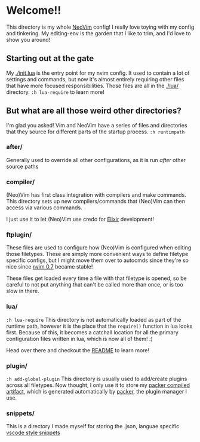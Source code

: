 # Welcome!!
  This directory is my whole [NeoVim](https://neovim.io/) config! I really love
  toying with my config and tinkering. My editing-env is the garden that I like
  to trim, and I'd love to show you around!

<!-- # A tour through the garden! -->

## Starting out at the gate
  My [./init.lua](init.lua) is the entry point for my nvim config. It used to
  contain a lot of settings and commands, but now it's almost entirely
  requiring other files that have more focused responsibilities. Those files
  are all in the [./lua/](lua) directory. `:h lua-require` to learn more!

## But what are all those weird other directories?
  I'm glad you asked! Vim and NeoVim have a series of files and directories
  that they source for different parts of the startup process. `:h runtimpath`

### after/
  Generally used to override all other configurations, as it is run _after_
  other source paths

### compiler/
  (Neo)Vim has first class integration with compilers and make commands. This
  directory sets up new compilers/commands that (Neo)Vim can then access via
  various commands.

  I just use it to let (Neo)Vim use credo for
  [Elixir](https://elixir-lang.org/) development!

### ftplugin/
  These files are used to configure how (Neo)Vim is configured when editing
  those filetypes. These are simply more convenient ways to define filetype
  specific configs, but I might move them over to autocmds since they're so
  nice since [nvim 0.7](https://neovim.io/news/2022/04) became stable!
  
  These files get loaded every time a file with that filetype is opened, so be
  careful to not put anything that can't be called more than once, or is too
  slow in there.

### lua/
  `:h lua-require`
  This directory is not automatically loaded as part of the runtime path,
  however it is the place that the `require()` function in lua looks first.
  Because of this, it becomes a catchall location for all the primary
  configuration files written in lua, which is now all of them! :)

  Head over there and checkout the [README](./lua/README.md) to learn more!

### plugin/
  `:h add-global-plugin`
  This directory is usually used to add/create plugins across all filetypes. 
  Now thought, I only use it to store my 
  [packer compiled artifact](./plugin/packer_compiled.lua), which is generated automatically by 
  [packer](https://github.com/wbthomason/packer.nvim), the plugin manager I
  use.

### snippets/
  This is a directory I made myself for storing the .json, languae specific
  [vscode style snippets](https://code.visualstudio.com/api/language-extensions/snippet-guide)


